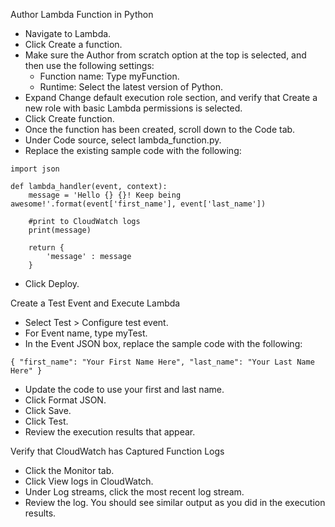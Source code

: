 Author Lambda Function in Python
* Navigate to Lambda.
* Click Create a function.
* Make sure the Author from scratch option at the top is selected, and then use the following settings:
  * Function name: Type myFunction.
  * Runtime: Select the latest version of Python.
* Expand Change default execution role section, and verify that Create a new role with basic Lambda permissions is selected.
* Click Create function.
* Once the function has been created, scroll down to the Code tab.
* Under Code source, select lambda_function.py.
* Replace the existing sample code with the following:
```
import json

def lambda_handler(event, context):
    message = 'Hello {} {}! Keep being awesome!'.format(event['first_name'], event['last_name'])  

    #print to CloudWatch logs
    print(message)

    return {
        'message' : message
    }
```
* Click Deploy.

Create a Test Event and Execute Lambda
* Select Test > Configure test event.
* For Event name, type myTest.
* In the Event JSON box, replace the sample code with the following:
```
{ "first_name": "Your First Name Here", "last_name": "Your Last Name Here" }
```
* Update the code to use your first and last name.
* Click Format JSON.
* Click Save.
* Click Test.
* Review the execution results that appear.

Verify that CloudWatch has Captured Function Logs
* Click the Monitor tab.
* Click View logs in CloudWatch.
* Under Log streams, click the most recent log stream.
* Review the log. You should see similar output as you did in the execution results.
